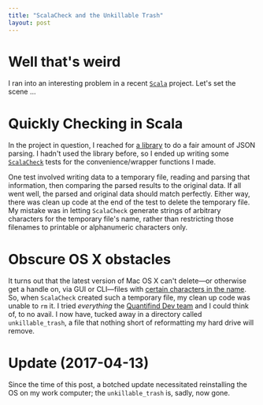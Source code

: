 ```yaml
---
title: "ScalaCheck and the Unkillable Trash"
layout: post
---
```


# Well that's weird
I ran into an interesting problem in a recent
[`Scala`](http://www.scala-lang.org/) project.
Let's set the scene &hellip;

# Quickly Checking in Scala
In the project in question, I reached for [a library](http://argonaut.io/) to
do a fair amount of JSON parsing.
I hadn't used the library before, so I ended up writing some
[`ScalaCheck`](https://www.scalacheck.org/) tests for the convenience/wrapper
functions I made.

One test involved writing data to a temporary file, reading and parsing that
information, then comparing the parsed results to the original data.
If all went well, the parsed and original data should match perfectly.
Either way, there was clean up code at the end of the test to delete the
temporary file.
My mistake was in letting `ScalaCheck` generate strings of arbitrary characters
for the temporary file's name, rather than restricting those filenames to
printable or alphanumeric characters only.

# Obscure OS X obstacles
It turns out that the latest version of Mac OS X can't delete&mdash;or
otherwise get a handle on, via GUI or CLI&mdash;files with [certain characters
in the
name](http://apple.stackexchange.com/questions/224505/is-it-impossible-to-delete-move-a-file-named-on-mac).
So, when `ScalaCheck` created such a temporary file, my clean up code was
unable to `rm` it.
I tried *everything* the [Quantifind Dev team](http://quantifind.com/) and I
could think of, to no avail.
I now have, tucked away in a directory called `unkillable_trash`, a file that
nothing short of reformatting my hard drive will remove.

# Update (2017-04-13)
Since the time of this post, a botched update necessitated reinstalling the OS
on my work computer; the `unkillable_trash` is, sadly, now gone.
